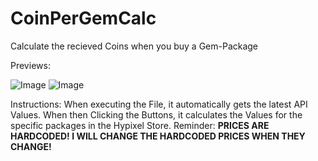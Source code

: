 # CoinPerGemCalc
Calculate the recieved Coins when you buy a Gem-Package

Previews: 

![Image](https://cdn.discordapp.com/attachments/862671546527383572/910954651212464198/unknown.png "")
![Image](https://cdn.discordapp.com/attachments/862671546527383572/910954680484499496/unknown.png "")

Instructions: When executing the File, it automatically gets the latest API Values. When then Clicking the Buttons, it calculates the Values for the specific packages in the Hypixel Store.
Reminder: **PRICES ARE HARDCODED! I WILL CHANGE THE HARDCODED PRICES WHEN THEY CHANGE!**
